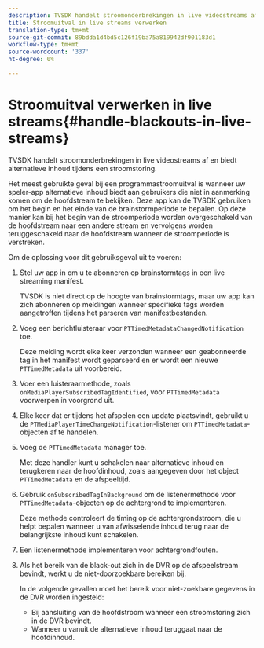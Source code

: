 ```yaml
---
description: TVSDK handelt stroomonderbrekingen in live videostreams af en biedt alternatieve inhoud tijdens een stroomstoring.
title: Stroomuitval in live streams verwerken
translation-type: tm+mt
source-git-commit: 89bdda1d4bd5c126f19ba75a819942df901183d1
workflow-type: tm+mt
source-wordcount: '337'
ht-degree: 0%

---
```



# Stroomuitval verwerken in live streams{#handle-blackouts-in-live-streams}

TVSDK handelt stroomonderbrekingen in live videostreams af en biedt alternatieve inhoud tijdens een stroomstoring.

Het meest gebruikte geval bij een programmastroomuitval is wanneer uw speler-app alternatieve inhoud biedt aan gebruikers die niet in aanmerking komen om de hoofdstream te bekijken. Deze app kan de TVSDK gebruiken om het begin en het einde van de brainstormperiode te bepalen. Op deze manier kan bij het begin van de stroomperiode worden overgeschakeld van de hoofdstream naar een andere stream en vervolgens worden teruggeschakeld naar de hoofdstream wanneer de stroomperiode is verstreken.

Om de oplossing voor dit gebruiksgeval uit te voeren:

1. Stel uw app in om u te abonneren op brainstormtags in een live streaming manifest.

   TVSDK is niet direct op de hoogte van brainstormtags, maar uw app kan zich abonneren op meldingen wanneer specifieke tags worden aangetroffen tijdens het parseren van manifestbestanden.
1. Voeg een berichtluisteraar voor `PTTimedMetadataChangedNotification` toe.

   Deze melding wordt elke keer verzonden wanneer een geabonneerde tag in het manifest wordt geparseerd en er wordt een nieuwe `PTTimedMetadata` uit voorbereid.

1. Voer een luisteraarmethode, zoals `onMediaPlayerSubscribedTagIdentified`, voor `PTTimedMetadata` voorwerpen in voorgrond uit.

1. Elke keer dat er tijdens het afspelen een update plaatsvindt, gebruikt u de `PTMediaPlayerTimeChangeNotification`-listener om `PTTimedMetadata`-objecten af te handelen.

1. Voeg de `PTTimedMetadata` manager toe.

   Met deze handler kunt u schakelen naar alternatieve inhoud en terugkeren naar de hoofdinhoud, zoals aangegeven door het object `PTTimedMetadata` en de afspeeltijd.

1. Gebruik `onSubscribedTagInBackground` om de listenermethode voor `PTTimedMetadata`-objecten op de achtergrond te implementeren.

   Deze methode controleert de timing op de achtergrondstroom, die u helpt bepalen wanneer u van afwisselende inhoud terug naar de belangrijkste inhoud kunt schakelen.

1. Een listenermethode implementeren voor achtergrondfouten.
1. Als het bereik van de black-out zich in de DVR op de afspeelstream bevindt, werkt u de niet-doorzoekbare bereiken bij.

   In de volgende gevallen moet het bereik voor niet-zoekbare gegevens in de DVR worden ingesteld:

   * Bij aansluiting van de hoofdstroom wanneer een stroomstoring zich in de DVR bevindt.
   * Wanneer u vanuit de alternatieve inhoud teruggaat naar de hoofdinhoud.


